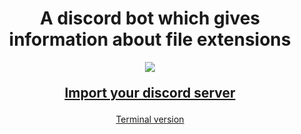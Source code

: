 <h1 align="center">A discord bot which gives information about file extensions</h1>
<p align="center">
<img src="https://user-images.githubusercontent.com/36089310/71481157-c996a380-280d-11ea-9f18-cfe31edc3906.gif">
</p>

<p align="center" style="font-size:1.5em;">
<b>
<a href="https://discordapp.com/oauth2/authorize?&client_id=659503927544250379&scope=bot&permissions=8" target="_blank">Import your discord server</a>
</b>
</p>

<p align="center">
<a href="https://github.com/sdushantha/fileinfo" target="_blank">Terminal version</a>
</p>


